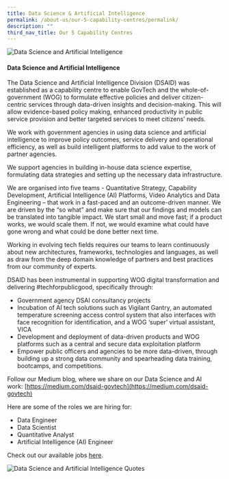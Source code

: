 ```yaml
---
title: Data Science & Artificial Intelligence
permalink: /about-us/our-5-capability-centres/permalink/
description: ""
third_nav_title: Our 5 Capability Centres
---
```

![Data Science and Artificial Intelligence](https://d33wubrfki0l68.cloudfront.net/cc8986219eb9c4f9a37b89c282018674bd56e22a/04e59/images/capcentre-dsaid-banner.jpg)

#### **Data Science and Artificial Intelligence**

The Data Science and Artificial Intelligence Division (DSAID) was established as a capability centre to enable GovTech and the whole-of-government (WOG) to formulate effective policies and deliver citizen-centric services through data-driven insights and decision-making. This will allow evidence-based policy making, enhanced productivity in public service provision and better targeted services to meet citizens’ needs.

We work with government agencies in using data science and artificial intelligence to improve policy outcomes, service delivery and operational efficiency, as well as build intelligent platforms to add value to the work of partner agencies.

We support agencies in building in-house data science expertise, formulating data strategies and setting up the necessary data infrastructure.

We are organised into five teams - Quantitative Strategy, Capability Development, Artificial Intelligence (AI) Platforms, Video Analytics and Data Engineering – that work in a fast-paced and an outcome-driven manner. We are driven by the “so what” and make sure that our findings and models can be translated into tangible impact. We start small and move fast; if a product works, we would scale them. If not, we would examine what could have gone wrong and what could be done better next time.

Working in evolving tech fields requires our teams to learn continuously about new architectures, frameworks, technologies and languages, as well as draw from the deep domain knowledge of partners and best practices from our community of experts.

DSAID has been instrumental in supporting WOG digital transformation and delivering #techforpublicgood, specifically through:

*   Government agency DSAI consultancy projects
*   Incubation of AI tech solutions such as Vigilant Gantry, an automated temperature screening access control system that also interfaces with face recognition for identification, and a WOG ‘super’ virtual assistant, VICA
*   Development and deployment of data-driven products and WOG platforms such as a central and secure data exploitation platform
*   Empower public officers and agencies to be more data-driven, through building up a strong data community and spearheading data training, bootcamps, and competitions.

Follow our Medium blog, where we share on our Data Science and AI work: [https://medium.com/dsaid-govtech](https://medium.com/dsaid-govtech)

Here are some of the roles we are hiring for:

*   Data Engineer
*   Data Scientist
*   Quantitative Analyst
*   Artificial Intelligence (AI) Engineer

Check out our available jobs [here](https://sggovterp.wd102.myworkdayjobs.com/PublicServiceCareers/0/refreshFacet/318c8bb6f553100021d223d9780d30be).

![Data Science and Artificial Intelligence Quotes](https://d33wubrfki0l68.cloudfront.net/a190bc7ec5ca28f1acee2f65c2b685be9d156852/a5e44/images/capcentre-dsaid-quotes2.png)